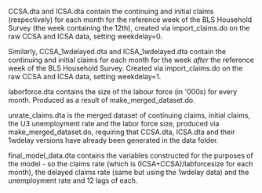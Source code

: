 CCSA.dta and ICSA.dta contain the continuing and initial claims (respectively) for each month for the reference week of the BLS Household Survey (the week containing the 12th), created via import_claims.do on the raw CCSA and ICSA data, setting weekdelay=0.

Similarly, CCSA_1wdelayed.dta and ICSA_1wdelayed.dta contain the continuing and initial claims for each month for the week *after* the reference week of the BLS Household Survey. Created via import_claims.do on the raw CCSA and ICSA data, setting weekdelay=1.

laborforce.dta contains the size of the labour force (in '000s) for every month. Produced as a result of make_merged_dataset.do.

unrate_claims.dta is the merged dataset of continuing claims, initial claims, the U3 unemployment rate and the labor force size, produced via make_merged_dataset.do, requiring that CCSA.dta, ICSA.dta and their 1wdelay versions have already been generated in the data folder.

final_model_data.dta contains the variables constructed for the purposes of the model - so the claims rate (which is (ICSA+CCSA)/labforcesize for each month), the delayed claims rate (same but using the 1wdelay data) and the unemployment rate and 12 lags of each.
